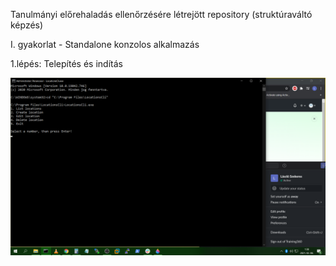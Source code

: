 Tanulmányi előrehaladás ellenőrzésére létrejött repository (struktúraváltó képzés)

  I. gyakorlat - Standalone konzolos alkalmazás

   1.lépés: Telepítés és indítás

   ![1.kép](1_gyakorlat_1_lepes.png)
